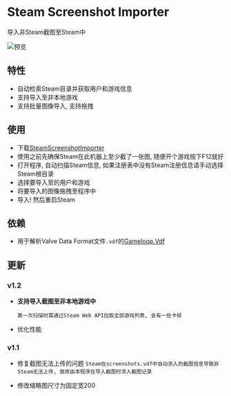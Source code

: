 # Steam Screenshot Importer

导入非Steam截图至Steam中

![预览](https://user-images.githubusercontent.com/12966814/37142156-383e9aea-22f2-11e8-9785-58b8b7d355e3.png)

## 特性

- 自动检索Steam目录并获取用户和游戏信息
- 支持导入至非本地游戏
- 支持批量图像导入, 支持拖拽

## 使用

- 下载[SteamScreenshotImporter](https://github.com/Zaeworks/SteamScreenshotImporter/releases)
- 使用之前先确保Steam在此机器上至少截了一张图, 随便开个游戏按下F12就好
- 打开程序, 自动扫描Steam信息, 如果注册表中没有Steam注册信息请手动选择Steam根目录
- 选择要导入至的用户和游戏
- 将要导入的图像拖拽至程序中
- 导入! 然后重启Steam

## 依赖

- 用于解析Valve Data Format文件`.vdf`的[Gameloop.Vdf](https://github.com/shravan2x/Gameloop.Vdf)

## 更新

### v1.2

- **支持导入截图至非本地游戏中**

  `第一次扫描时需通过Steam Web API拉取全部游戏列表, 会有一些卡顿 `

- 优化性能

### v1.1

- 修复截图无法上传的问题
`Steam在screenshots.vdf中自动添入的截图信息导致非Steam无法上传, 故改由本程序在导入截图时添入截图记录`

- 修改缩略图尺寸为固定宽200
